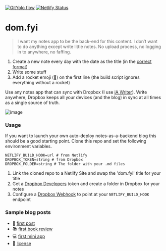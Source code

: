 [![GitYolo flow](https://img.shields.io/badge/Flow-GitYolo-ff69b4)](https://dom.fyi/2019.240) [![Netlify Status](https://api.netlify.com/api/v1/badges/8f857d1f-c68f-424f-a4d2-b473fc4ccddb/deploy-status)](https://app.netlify.com/sites/domfyi/deploys)

# dom.fyi

> I want my notes app to be the back-end for this content. I don’t want to do anything except write little notes. No upload process, no logging in to anywhere, no faffing.

1. Create a new note every day with the date as the title (in the [correct format])
2. Write some stuff
3. Add a rocket emoji (🚀) on the first line (the build script ignores everything without a rocket) 

Use any notes app that can sync with Dropbox (I use [iA Writer]). Write anywhere, Dropbox keeps all your devices (and the blog) in sync at all times as a single source of truth.

![image][image]

### Usage

If you want to launch your own auto-deploy notes-as-a-backend blog this should be a good starting point. Clone this repo and set the following environment variables.

```
NETLIFY_BUILD_HOOK=url # from Netlify
DROPBOX_TOKEN=string # from Dropbox
DROPBOX_FOLDER=string # The folder with your .md files
```

1. Link the cloned repo to a Netlify Site and swap the 'dom.fyi' title for your title 
2. Get a [Dropbox Developers] token and create a folder in Dropbox for your notes
3. Configure a [Dropbox Webhook] to point at your `NETLIFY_BUILD_HOOK` endpoint

### Sample blog posts

- 🚂 [first post]
- 📚 [first book review]
- 💻 [first mini app]
- 📄 [license]

[correct format]: https://dom.fyi/2019.220
[dropbox developers]: https://www.dropbox.com/developers/documentation/http/overview
[dropbox webhook]: https://www.dropbox.com/developers/reference/webhooks
[ia writer]: https://ia.net/writer
[first post]: https://dom.fyi/2019.216
[first book review]: https://dom.fyi/2019.237
[first mini app]: https://dom.fyi/2019.242
[license]: https://dom.fyi/2019.246

[image]: https://i.imgur.com/wZNU5lm_d.jpg?maxwidth=1280&shape=thumb&fidelity=medium
